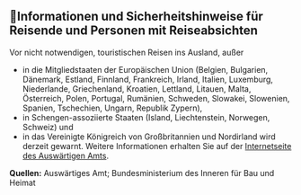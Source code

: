 ## 🧳Informationen und Sicherheitshinweise für Reisende und Personen mit Reiseabsichten

Vor nicht notwendigen, touristischen Reisen ins Ausland, außer
- in die Mitgliedstaaten der Europäischen Union (Belgien, Bulgarien, Dänemark, Estland, Finnland, Frankreich, Irland, Italien, Luxemburg, Niederlande, Griechenland, Kroatien, Lettland, Litauen, Malta, Österreich, Polen, Portugal, Rumänien, Schweden, Slowakei, Slowenien, Spanien, Tschechien, Ungarn, Republik Zypern),
- in Schengen-assoziierte Staaten (Island, Liechtenstein, Norwegen, Schweiz) und
- in das Vereinigte Königreich von Großbritannien und Nordirland
wird derzeit gewarnt. Weitere Informationen erhalten Sie auf der [Internetseite des Auswärtigen Amts](https://www.auswaertiges-amt.de/de/ReiseUndSicherheit/covid-19/2296762).


**Quellen:** Auswärtiges Amt; Bundesministerium des Inneren für Bau und Heimat
